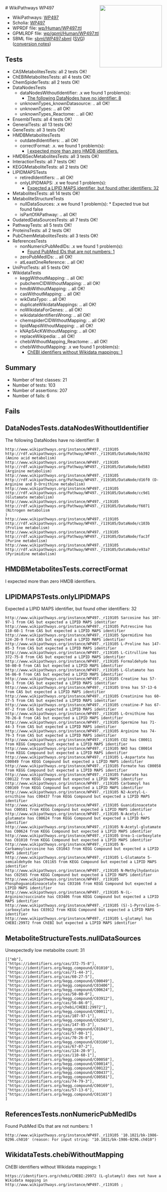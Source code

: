 <img style="float: right; width: 200px" src="../logo.png" />
# WikiPathways WP497

* WikiPathways: [WP497](https://identifiers.org/wikipathways:WP497)
* Scholia: [WP497](https://scholia.toolforge.org/wikipathways/WP497)
* WPRDF file: [wp/Human/WP497.ttl](../wp/Human/WP497.ttl)
* GPMLRDF file: [wp/gpml/Human/WP497.ttl](../wp/gpml/Human/WP497.ttl)
* SBML file: [sbml/WP497.sbml](../sbml/WP497.sbml) ([SVG](../sbml/WP497.svg)) ([conversion notes](../sbml/WP497.txt))

## Tests
* CASMetabolitesTests: all 2 tests OK!
* ChEBIMetabolitesTests: all 4 tests OK!
* ChemSpiderTests: all 2 tests OK!
* DataNodesTests
    * dataNodesWithoutIdentifier: .x we found 1 problem(s):
        * [The following DataNodes have no identifier: 8](#d2d32fa7)
    * unknownTypes_knownDatasource: .. all OK!
    * unknownTypes: .. all OK!
    * unknownTypes_Reactome: .. all OK!
* EnsemblTests: all 4 tests OK!
* GeneralTests: all 13 tests OK!
* GeneTests: all 3 tests OK!
* HMDBMetabolitesTests
    * outdatedIdentifiers: .. all OK!
    * correctFormat: .x. we found 1 problem(s):
        * [I expected more than zero HMDB identifiers.](#ad154c1e)
* HMDBSecMetabolitesTests: all 3 tests OK!
* InteractionTests: all 7 tests OK!
* KEGGMetaboliteTests: all 2 tests OK!
* LIPIDMAPSTests
    * retiredIdentifiers: .. all OK!
    * onlyLIPIDMAPS: .x we found 1 problem(s):
        * [Expected a LIPID MAPS identifier, but found other identifiers: 32](#d0bfb6b8)
* MetabolitesTests: all 14 tests OK!
* MetaboliteStructureTests
    * nullDataSources: .x we found 1 problem(s):
            * Expected true but found false
    * isPartOfAPathway: .. all OK!
* OudatedDataSourcesTests: all 7 tests OK!
* PathwayTests: all 5 tests OK!
* ProteinsTests: all 2 tests OK!
* PubChemMetabolitesTests: all 3 tests OK!
* ReferencesTests
    * nonNumericPubMedIDs: .x we found 1 problem(s):
        * [Found PubMed IDs that are not numbers: 1](#762af868)
    * zeroPubMedIDs: .. all OK!
    * atLeastOneReference: .. all OK!
* UniProtTests: all 5 tests OK!
* WikidataTests
    * keggWithoutMapping: .. all OK!
    * pubchemCIDWithoutMapping: .. all OK!
    * hmdbWithoutMapping: .. all OK!
    * casWithoutMapping: .. all OK!
    * wikDataTypo: .. all OK!
    * duplicateWikidataMappings: .. all OK!
    * noWikidataForGenes: .. all OK!
    * wikidataIdentifiersWrong: .. all OK!
    * chemspiderCIDWithoutMapping: .. all OK!
    * lipidMapsWithoutMapping: .. all OK!
    * kNApSAcKWithoutMapping: .. all OK!
    * replaceWikipedia: .. all OK!
    * chebiWithoutMapping_Reactome: .. all OK!
    * chebiWithoutMapping: .x we found 1 problem(s):
        * [ChEBI identifiers without Wikidata mappings: 1](#a8d554cd)


## Summary

* Number of test classes: 21
* Number of tests: 103
* Number of assertions: 207
* Number of fails: 6

## Fails

<a name="d2d32fa7" />

## DataNodesTests.dataNodesWithoutIdentifier

The following DataNodes have no identifier: 8
```
http://www.wikipathways.org/instance/WP497._r119105 http://rdf.wikipathways.org/Pathway/WP497._r119105/DataNode/bb392 (Amino acid metabolism)
http://www.wikipathways.org/instance/WP497._r119105 http://rdf.wikipathways.org/Pathway/WP497._r119105/DataNode/bd583 (Arginine metabolism)
http://www.wikipathways.org/instance/WP497._r119105 http://rdf.wikipathways.org/Pathway/WP497._r119105/DataNode/d16f0 (D-Arginine and D-Ornithine metabolism)
http://www.wikipathways.org/instance/WP497._r119105 http://rdf.wikipathways.org/Pathway/WP497._r119105/DataNode/cc9d1 (Glutamate metabolism)
http://www.wikipathways.org/instance/WP497._r119105 http://rdf.wikipathways.org/Pathway/WP497._r119105/DataNode/f6071 (Nitrogen metabolism
)
http://www.wikipathways.org/instance/WP497._r119105 http://rdf.wikipathways.org/Pathway/WP497._r119105/DataNode/c103b (Proline metabolism)
http://www.wikipathways.org/instance/WP497._r119105 http://rdf.wikipathways.org/Pathway/WP497._r119105/DataNode/fac3f (Purine metabolism)
http://www.wikipathways.org/instance/WP497._r119105 http://rdf.wikipathways.org/Pathway/WP497._r119105/DataNode/e93a7 (Pyrimidine metabolism)
```

<a name="ad154c1e" />

## HMDBMetabolitesTests.correctFormat

I expected more than zero HMDB identifiers.
<a name="d0bfb6b8" />

## LIPIDMAPSTests.onlyLIPIDMAPS

Expected a LIPID MAPS identifier, but found other identifiers: 32
```
http://www.wikipathways.org/instance/WP497._r119105 Sarcosine has 107-97-1 from CAS but expected a LIPID MAPS identifier
http://www.wikipathways.org/instance/WP497._r119105 Putrescine has 110-60-1 from CAS but expected a LIPID MAPS identifier
http://www.wikipathways.org/instance/WP497._r119105 Spermidine has 124-20-9 from CAS but expected a LIPID MAPS identifier
http://www.wikipathways.org/instance/WP497._r119105 L-Proline has 147-85-3 from CAS but expected a LIPID MAPS identifier
http://www.wikipathways.org/instance/WP497._r119105 L-Citrulline has 372-75-8 from CAS but expected a LIPID MAPS identifier
http://www.wikipathways.org/instance/WP497._r119105 Formaldehyde has 50-00-0 from CAS but expected a LIPID MAPS identifier
http://www.wikipathways.org/instance/WP497._r119105 L-Glutamate has 56-86-0 from CAS but expected a LIPID MAPS identifier
http://www.wikipathways.org/instance/WP497._r119105 Creatine has 57-00-1 from CAS but expected a LIPID MAPS identifier
http://www.wikipathways.org/instance/WP497._r119105 Urea has 57-13-6 from CAS but expected a LIPID MAPS identifier
http://www.wikipathways.org/instance/WP497._r119105 Creatinine has 60-27-5 from CAS but expected a LIPID MAPS identifier
http://www.wikipathways.org/instance/WP497._r119105 creatine-P has 67-07-2 from CAS but expected a LIPID MAPS identifier
http://www.wikipathways.org/instance/WP497._r119105 L-Ornithine has 70-26-8 from CAS but expected a LIPID MAPS identifier
http://www.wikipathways.org/instance/WP497._r119105 Spermine has 71-44-3 from CAS but expected a LIPID MAPS identifier
http://www.wikipathways.org/instance/WP497._r119105 Arginine has 74-79-3 from CAS but expected a LIPID MAPS identifier
http://www.wikipathways.org/instance/WP497._r119105 CO2 has C00011 from KEGG Compound but expected a LIPID MAPS identifier
http://www.wikipathways.org/instance/WP497._r119105 NH3 has C00014 from KEGG Compound but expected a LIPID MAPS identifier
http://www.wikipathways.org/instance/WP497._r119105 L-Aspartate has C00049 from KEGG Compound but expected a LIPID MAPS identifier
http://www.wikipathways.org/instance/WP497._r119105 Formate has C00058 from KEGG Compound but expected a LIPID MAPS identifier
http://www.wikipathways.org/instance/WP497._r119105 Fumarate has C00122 from KEGG Compound but expected a LIPID MAPS identifier
http://www.wikipathways.org/instance/WP497._r119105 Carbamoyl has C00169 from KEGG Compound but expected a LIPID MAPS identifier
http://www.wikipathways.org/instance/WP497._r119105 N2-Acetyl-L-ornithine has C00437 from KEGG Compound but expected a LIPID MAPS identifier
http://www.wikipathways.org/instance/WP497._r119105 Guanidinoacetate has C00581 from KEGG Compound but expected a LIPID MAPS identifier
http://www.wikipathways.org/instance/WP497._r119105 N-Acetyl-L-glutamate has C00624 from KEGG Compound but expected a LIPID MAPS identifier
http://www.wikipathways.org/instance/WP497._r119105 N-Acetyl-glutamate has C00624 from KEGG Compound but expected a LIPID MAPS identifier
http://www.wikipathways.org/instance/WP497._r119105 Urea-1-carboxylate has C01010 from KEGG Compound but expected a LIPID MAPS identifier
http://www.wikipathways.org/instance/WP497._r119105 N-Carbamoylsarcosine has C01043 from KEGG Compound but expected a LIPID MAPS identifier
http://www.wikipathways.org/instance/WP497._r119105 L-Glutamate 5-semialdehyde has C01165 from KEGG Compound but expected a LIPID MAPS identifier
http://www.wikipathways.org/instance/WP497._r119105 N-Methylhydantoin has C02565 from KEGG Compound but expected a LIPID MAPS identifier
http://www.wikipathways.org/instance/WP497._r119105 Phosphoguanidinoacetate has C03166 from KEGG Compound but expected a LIPID MAPS identifier
http://www.wikipathways.org/instance/WP497._r119105 N-(L-Arginino)succinate has C03406 from KEGG Compound but expected a LIPID MAPS identifier
http://www.wikipathways.org/instance/WP497._r119105 (S)-1-Pyrroline-5-carboxylate has C03912 from KEGG Compound but expected a LIPID MAPS identifier
http://www.wikipathways.org/instance/WP497._r119105 L-glutamyl has CHEBI:29972 from ChEBI but expected a LIPID MAPS identifier
```

<a name="919041c8" />

## MetaboliteStructureTests.nullDataSources

Unexpectedly low metabolite count: 31
```
[["mb"],
["https://identifiers.org/cas/372-75-8"],
["https://identifiers.org/kegg.compound/C01010"],
["https://identifiers.org/cas/71-44-3"],
["https://identifiers.org/cas/60-27-5"],
["https://identifiers.org/kegg.compound/C00049"],
["https://identifiers.org/kegg.compound/C03406"],
["https://identifiers.org/kegg.compound/C00624"],
["https://identifiers.org/cas/50-00-0"],
["https://identifiers.org/kegg.compound/C03912"],
["https://identifiers.org/cas/56-86-0"],
["https://identifiers.org/chebi/CHEBI:29972"],
["https://identifiers.org/kegg.compound/C00011"],
["https://identifiers.org/cas/107-97-1"],
["https://identifiers.org/kegg.compound/C02565"],
["https://identifiers.org/cas/147-85-3"],
["https://identifiers.org/kegg.compound/C01043"],
["https://identifiers.org/cas/57-00-1"],
["https://identifiers.org/cas/70-26-8"],
["https://identifiers.org/kegg.compound/C03166"],
["https://identifiers.org/cas/67-07-2"],
["https://identifiers.org/cas/124-20-9"],
["https://identifiers.org/cas/110-60-1"],
["https://identifiers.org/kegg.compound/C00058"],
["https://identifiers.org/kegg.compound/C00014"],
["https://identifiers.org/kegg.compound/C00122"],
["https://identifiers.org/kegg.compound/C00437"],
["https://identifiers.org/kegg.compound/C00581"],
["https://identifiers.org/cas/74-79-3"],
["https://identifiers.org/kegg.compound/C00169"],
["https://identifiers.org/cas/57-13-6"],
["https://identifiers.org/kegg.compound/C01165"]
]
```

<a name="762af868" />

## ReferencesTests.nonNumericPubMedIDs

Found PubMed IDs that are not numbers: 1
```
http://www.wikipathways.org/instance/WP497._r119105 '10.1021/bk-1986-0296.ch010' (reason: For input string: "10.1021/bk-1986-0296.ch010")
```

<a name="a8d554cd" />

## WikidataTests.chebiWithoutMapping

ChEBI identifiers without Wikidata mappings: 1
```
https://identifiers.org/chebi/CHEBI:29972 (L-glutamyl) does not have a Wikidata mapping in http://www.wikipathways.org/instance/WP497._r119105 ; 
```

